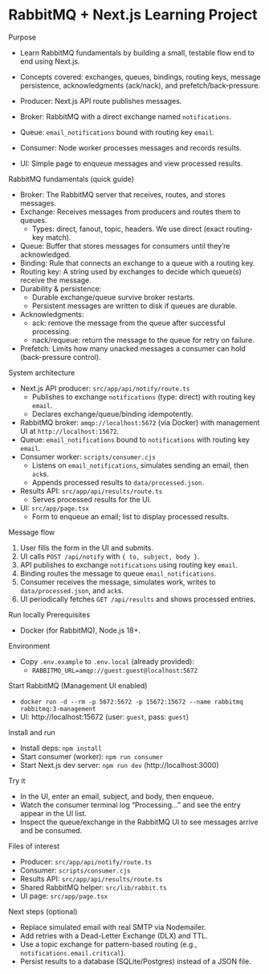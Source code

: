 # RabbitMQ + Next.js Learning Project

Purpose

- Learn RabbitMQ fundamentals by building a small, testable flow end to end using Next.js.
- Concepts covered: exchanges, queues, bindings, routing keys, message persistence, acknowledgments (ack/nack), and prefetch/back-pressure.

- Producer: Next.js API route publishes messages.
- Broker: RabbitMQ with a direct exchange named `notifications`.
- Queue: `email_notifications` bound with routing key `email`.
- Consumer: Node worker processes messages and records results.
- UI: Simple page to enqueue messages and view processed results.

RabbitMQ fundamentals (quick guide)

- Broker: The RabbitMQ server that receives, routes, and stores messages.
- Exchange: Receives messages from producers and routes them to queues.
  - Types: direct, fanout, topic, headers. We use direct (exact routing-key match).
- Queue: Buffer that stores messages for consumers until they’re acknowledged.
- Binding: Rule that connects an exchange to a queue with a routing key.
- Routing key: A string used by exchanges to decide which queue(s) receive the message.
- Durability & persistence:
  - Durable exchange/queue survive broker restarts.
  - Persistent messages are written to disk if queues are durable.
- Acknowledgments:
  - ack: remove the message from the queue after successful processing.
  - nack/requeue: return the message to the queue for retry on failure.
- Prefetch: Limits how many unacked messages a consumer can hold (back-pressure control).

System architecture

- Next.js API producer: `src/app/api/notify/route.ts`
  - Publishes to exchange `notifications` (type: direct) with routing key `email`.
  - Declares exchange/queue/binding idempotently.
- RabbitMQ broker: `amqp://localhost:5672` (via Docker) with management UI at `http://localhost:15672`.
- Queue: `email_notifications` bound to `notifications` with routing key `email`.
- Consumer worker: `scripts/consumer.cjs`
  - Listens on `email_notifications`, simulates sending an email, then `ack`s.
  - Appends processed results to `data/processed.json`.
- Results API: `src/app/api/results/route.ts`
  - Serves processed results for the UI.
- UI: `src/app/page.tsx`
  - Form to enqueue an email; list to display processed results.

Message flow

1. User fills the form in the UI and submits.
2. UI calls `POST /api/notify` with `{ to, subject, body }`.
3. API publishes to exchange `notifications` using routing key `email`.
4. Binding routes the message to queue `email_notifications`.
5. Consumer receives the message, simulates work, writes to `data/processed.json`, and `ack`s.
6. UI periodically fetches `GET /api/results` and shows processed entries.

Run locally
Prerequisites

- Docker (for RabbitMQ), Node.js 18+.

Environment

- Copy `.env.example` to `.env.local` (already provided):
  - `RABBITMQ_URL=amqp://guest:guest@localhost:5672`

Start RabbitMQ (Management UI enabled)

- `docker run -d --rm -p 5672:5672 -p 15672:15672 --name rabbitmq rabbitmq:3-management`
- UI: http://localhost:15672 (user: `guest`, pass: `guest`)

Install and run

- Install deps: `npm install`
- Start consumer (worker): `npm run consumer`
- Start Next.js dev server: `npm run dev` (http://localhost:3000)

Try it

- In the UI, enter an email, subject, and body, then enqueue.
- Watch the consumer terminal log “Processing…” and see the entry appear in the UI list.
- Inspect the queue/exchange in the RabbitMQ UI to see messages arrive and be consumed.

Files of interest

- Producer: `src/app/api/notify/route.ts`
- Consumer: `scripts/consumer.cjs`
- Results API: `src/app/api/results/route.ts`
- Shared RabbitMQ helper: `src/lib/rabbit.ts`
- UI page: `src/app/page.tsx`

Next steps (optional)

- Replace simulated email with real SMTP via Nodemailer.
- Add retries with a Dead-Letter Exchange (DLX) and TTL.
- Use a topic exchange for pattern-based routing (e.g., `notifications.email.critical`).
- Persist results to a database (SQLite/Postgres) instead of a JSON file.
